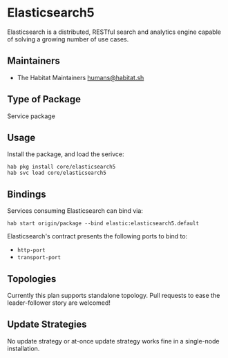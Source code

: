 # Elasticsearch5

Elasticsearch is a distributed, RESTful search and analytics engine capable of solving a growing number of use cases.

## Maintainers

* The Habitat Maintainers <humans@habitat.sh>

## Type of Package

Service package

## Usage

Install the package, and load the serivce:

```
hab pkg install core/elasticsearch5
hab svc load core/elasticsearch5
```

## Bindings

Services consuming Elasticsearch can bind via:

```
hab start origin/package --bind elastic:elasticsearch5.default
```

Elasticsearch's contract presents the following ports to bind to:

* `http-port`
* `transport-port`

## Topologies

Currently this plan supports standalone topology. Pull requests to ease the leader-follower story are welcomed!

## Update Strategies

No update strategy or at-once update strategy works fine in a single-node installation.
